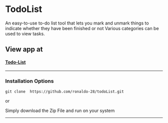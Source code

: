 # TodoList

An easy-to-use to-do list tool that lets you mark and unmark things to indicate whether they have been finished or not Various categories can be used to view tasks.


## View app at
#### [Todo-List](https://ronaldo-28.github.io/todoList/#)


<hr />

### Installation Options

```
git clone  https://github.com/ronaldo-28/todoList.git
```
or

Simply download the Zip File and run on your system
<hr />
